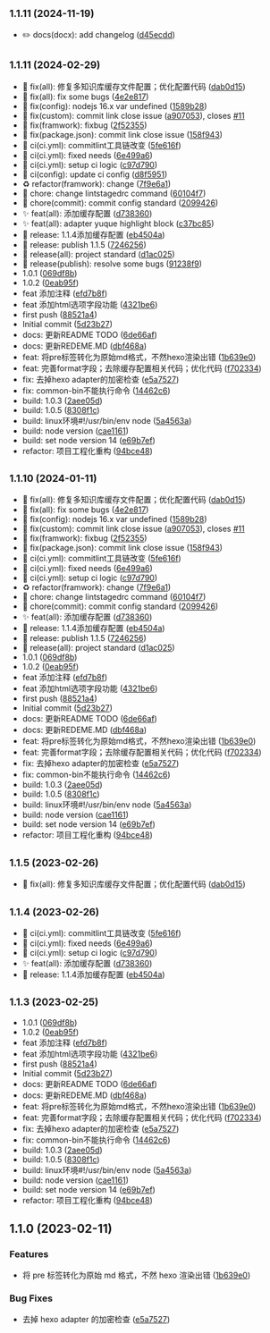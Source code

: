 ## <small>1.1.11 (2024-11-19)</small>

* :pencil2: docs(docx): add changelog ([d45ecdd](https://github.com/wztlink1013/yuque-hexo-lyrics/commit/d45ecdd))



## <small>1.1.11 (2024-02-29)</small>

* :bug: fix(all): 修复多知识库缓存文件配置；优化配置代码 ([dab0d15](https://github.com/wztlink1013/yuque-hexo-lyrics/commit/dab0d15))
* :bug: fix(all): fix some bugs ([4e2e817](https://github.com/wztlink1013/yuque-hexo-lyrics/commit/4e2e817))
* :bug: fix(config): nodejs 16.x var undefined ([1589b28](https://github.com/wztlink1013/yuque-hexo-lyrics/commit/1589b28))
* :bug: fix(custom): commit link close issue ([a907053](https://github.com/wztlink1013/yuque-hexo-lyrics/commit/a907053)), closes [#11](https://github.com/wztlink1013/yuque-hexo-lyrics/issues/11)
* :bug: fix(framwork): fixbug ([2f52355](https://github.com/wztlink1013/yuque-hexo-lyrics/commit/2f52355))
* :bug: fix(package.json): commit link close issue ([158f943](https://github.com/wztlink1013/yuque-hexo-lyrics/commit/158f943))
* :construction_worker: ci(ci.yml): commitlint工具链改变 ([5fe616f](https://github.com/wztlink1013/yuque-hexo-lyrics/commit/5fe616f))
* :construction_worker: ci(ci.yml): fixed needs ([6e499a6](https://github.com/wztlink1013/yuque-hexo-lyrics/commit/6e499a6))
* :construction_worker: ci(ci.yml): setup ci logic ([c97d790](https://github.com/wztlink1013/yuque-hexo-lyrics/commit/c97d790))
* :construction_worker: ci(config): update ci config ([d8f5951](https://github.com/wztlink1013/yuque-hexo-lyrics/commit/d8f5951))
* :recycle: refactor(framwork): change ([7f9e6a1](https://github.com/wztlink1013/yuque-hexo-lyrics/commit/7f9e6a1))
* :rocket: chore: change lintstagedrc command ([60104f7](https://github.com/wztlink1013/yuque-hexo-lyrics/commit/60104f7))
* :rocket: chore(commit): commit config standard ([2099426](https://github.com/wztlink1013/yuque-hexo-lyrics/commit/2099426))
* :sparkles: feat(all): 添加缓存配置 ([d738360](https://github.com/wztlink1013/yuque-hexo-lyrics/commit/d738360))
* :sparkles: feat(all): adapter yuque highlight block ([c37bc85](https://github.com/wztlink1013/yuque-hexo-lyrics/commit/c37bc85))
* :tada: release: 1.1.4添加缓存配置 ([eb4504a](https://github.com/wztlink1013/yuque-hexo-lyrics/commit/eb4504a))
* :tada: release: publish 1.1.5 ([7246256](https://github.com/wztlink1013/yuque-hexo-lyrics/commit/7246256))
* :tada: release(all): project standard ([d1ac025](https://github.com/wztlink1013/yuque-hexo-lyrics/commit/d1ac025))
* :tada: release(publish): resolve some bugs ([91238f9](https://github.com/wztlink1013/yuque-hexo-lyrics/commit/91238f9))
* 1.0.1 ([069df8b](https://github.com/wztlink1013/yuque-hexo-lyrics/commit/069df8b))
* 1.0.2 ([0eab95f](https://github.com/wztlink1013/yuque-hexo-lyrics/commit/0eab95f))
* feat 添加注释 ([efd7b8f](https://github.com/wztlink1013/yuque-hexo-lyrics/commit/efd7b8f))
* feat 添加html选项字段功能 ([4321be6](https://github.com/wztlink1013/yuque-hexo-lyrics/commit/4321be6))
* first push ([88521a4](https://github.com/wztlink1013/yuque-hexo-lyrics/commit/88521a4))
* Initial commit ([5d23b27](https://github.com/wztlink1013/yuque-hexo-lyrics/commit/5d23b27))
* docs: 更新README TODO ([6de66af](https://github.com/wztlink1013/yuque-hexo-lyrics/commit/6de66af))
* docs: 更新REDEME.MD ([dbf468a](https://github.com/wztlink1013/yuque-hexo-lyrics/commit/dbf468a))
* feat: 将pre标签转化为原始md格式，不然hexo渲染出错 ([1b639e0](https://github.com/wztlink1013/yuque-hexo-lyrics/commit/1b639e0))
* feat: 完善format字段；去除缓存配置相关代码；优化代码 ([f702334](https://github.com/wztlink1013/yuque-hexo-lyrics/commit/f702334))
* fix: 去掉hexo adapter的加密检查 ([e5a7527](https://github.com/wztlink1013/yuque-hexo-lyrics/commit/e5a7527))
* fix: common-bin不能执行命令 ([14462c6](https://github.com/wztlink1013/yuque-hexo-lyrics/commit/14462c6))
* build: 1.0.3 ([2aee05d](https://github.com/wztlink1013/yuque-hexo-lyrics/commit/2aee05d))
* build: 1.0.5 ([8308f1c](https://github.com/wztlink1013/yuque-hexo-lyrics/commit/8308f1c))
* build: linux环境#!/usr/bin/env node ([5a4563a](https://github.com/wztlink1013/yuque-hexo-lyrics/commit/5a4563a))
* build: node version ([cae1161](https://github.com/wztlink1013/yuque-hexo-lyrics/commit/cae1161))
* build: set node version 14 ([e69b7ef](https://github.com/wztlink1013/yuque-hexo-lyrics/commit/e69b7ef))
* refactor: 项目工程化重构 ([94bce48](https://github.com/wztlink1013/yuque-hexo-lyrics/commit/94bce48))



## <small>1.1.10 (2024-01-11)</small>

* :bug: fix(all): 修复多知识库缓存文件配置；优化配置代码 ([dab0d15](https://github.com/wztlink1013/yuque-hexo-lyrics/commit/dab0d15))
* :bug: fix(all): fix some bugs ([4e2e817](https://github.com/wztlink1013/yuque-hexo-lyrics/commit/4e2e817))
* :bug: fix(config): nodejs 16.x var undefined ([1589b28](https://github.com/wztlink1013/yuque-hexo-lyrics/commit/1589b28))
* :bug: fix(custom): commit link close issue ([a907053](https://github.com/wztlink1013/yuque-hexo-lyrics/commit/a907053)), closes [#11](https://github.com/wztlink1013/yuque-hexo-lyrics/issues/11)
* :bug: fix(framwork): fixbug ([2f52355](https://github.com/wztlink1013/yuque-hexo-lyrics/commit/2f52355))
* :bug: fix(package.json): commit link close issue ([158f943](https://github.com/wztlink1013/yuque-hexo-lyrics/commit/158f943))
* :construction_worker: ci(ci.yml): commitlint工具链改变 ([5fe616f](https://github.com/wztlink1013/yuque-hexo-lyrics/commit/5fe616f))
* :construction_worker: ci(ci.yml): fixed needs ([6e499a6](https://github.com/wztlink1013/yuque-hexo-lyrics/commit/6e499a6))
* :construction_worker: ci(ci.yml): setup ci logic ([c97d790](https://github.com/wztlink1013/yuque-hexo-lyrics/commit/c97d790))
* :recycle: refactor(framwork): change ([7f9e6a1](https://github.com/wztlink1013/yuque-hexo-lyrics/commit/7f9e6a1))
* :rocket: chore: change lintstagedrc command ([60104f7](https://github.com/wztlink1013/yuque-hexo-lyrics/commit/60104f7))
* :rocket: chore(commit): commit config standard ([2099426](https://github.com/wztlink1013/yuque-hexo-lyrics/commit/2099426))
* :sparkles: feat(all): 添加缓存配置 ([d738360](https://github.com/wztlink1013/yuque-hexo-lyrics/commit/d738360))
* :tada: release: 1.1.4添加缓存配置 ([eb4504a](https://github.com/wztlink1013/yuque-hexo-lyrics/commit/eb4504a))
* :tada: release: publish 1.1.5 ([7246256](https://github.com/wztlink1013/yuque-hexo-lyrics/commit/7246256))
* :tada: release(all): project standard ([d1ac025](https://github.com/wztlink1013/yuque-hexo-lyrics/commit/d1ac025))
* 1.0.1 ([069df8b](https://github.com/wztlink1013/yuque-hexo-lyrics/commit/069df8b))
* 1.0.2 ([0eab95f](https://github.com/wztlink1013/yuque-hexo-lyrics/commit/0eab95f))
* feat 添加注释 ([efd7b8f](https://github.com/wztlink1013/yuque-hexo-lyrics/commit/efd7b8f))
* feat 添加html选项字段功能 ([4321be6](https://github.com/wztlink1013/yuque-hexo-lyrics/commit/4321be6))
* first push ([88521a4](https://github.com/wztlink1013/yuque-hexo-lyrics/commit/88521a4))
* Initial commit ([5d23b27](https://github.com/wztlink1013/yuque-hexo-lyrics/commit/5d23b27))
* docs: 更新README TODO ([6de66af](https://github.com/wztlink1013/yuque-hexo-lyrics/commit/6de66af))
* docs: 更新REDEME.MD ([dbf468a](https://github.com/wztlink1013/yuque-hexo-lyrics/commit/dbf468a))
* feat: 将pre标签转化为原始md格式，不然hexo渲染出错 ([1b639e0](https://github.com/wztlink1013/yuque-hexo-lyrics/commit/1b639e0))
* feat: 完善format字段；去除缓存配置相关代码；优化代码 ([f702334](https://github.com/wztlink1013/yuque-hexo-lyrics/commit/f702334))
* fix: 去掉hexo adapter的加密检查 ([e5a7527](https://github.com/wztlink1013/yuque-hexo-lyrics/commit/e5a7527))
* fix: common-bin不能执行命令 ([14462c6](https://github.com/wztlink1013/yuque-hexo-lyrics/commit/14462c6))
* build: 1.0.3 ([2aee05d](https://github.com/wztlink1013/yuque-hexo-lyrics/commit/2aee05d))
* build: 1.0.5 ([8308f1c](https://github.com/wztlink1013/yuque-hexo-lyrics/commit/8308f1c))
* build: linux环境#!/usr/bin/env node ([5a4563a](https://github.com/wztlink1013/yuque-hexo-lyrics/commit/5a4563a))
* build: node version ([cae1161](https://github.com/wztlink1013/yuque-hexo-lyrics/commit/cae1161))
* build: set node version 14 ([e69b7ef](https://github.com/wztlink1013/yuque-hexo-lyrics/commit/e69b7ef))
* refactor: 项目工程化重构 ([94bce48](https://github.com/wztlink1013/yuque-hexo-lyrics/commit/94bce48))



## <small>1.1.5 (2023-02-26)</small>

* :bug: fix(all): 修复多知识库缓存文件配置；优化配置代码 ([dab0d15](https://github.com/wztlink1013/yuque-hexo-lyrics/commit/dab0d15))



## <small>1.1.4 (2023-02-26)</small>

* :construction_worker: ci(ci.yml): commitlint工具链改变 ([5fe616f](https://github.com/wztlink1013/yuque-hexo-lyrics/commit/5fe616f))
* :construction_worker: ci(ci.yml): fixed needs ([6e499a6](https://github.com/wztlink1013/yuque-hexo-lyrics/commit/6e499a6))
* :construction_worker: ci(ci.yml): setup ci logic ([c97d790](https://github.com/wztlink1013/yuque-hexo-lyrics/commit/c97d790))
* :sparkles: feat(all): 添加缓存配置 ([d738360](https://github.com/wztlink1013/yuque-hexo-lyrics/commit/d738360))
* :tada: release: 1.1.4添加缓存配置 ([eb4504a](https://github.com/wztlink1013/yuque-hexo-lyrics/commit/eb4504a))




## <small>1.1.3 (2023-02-25)</small>

* 1.0.1 ([069df8b](https://github.com/wztlink1013/yuque-hexo-lyrics/commit/069df8b))
* 1.0.2 ([0eab95f](https://github.com/wztlink1013/yuque-hexo-lyrics/commit/0eab95f))
* feat 添加注释 ([efd7b8f](https://github.com/wztlink1013/yuque-hexo-lyrics/commit/efd7b8f))
* feat 添加html选项字段功能 ([4321be6](https://github.com/wztlink1013/yuque-hexo-lyrics/commit/4321be6))
* first push ([88521a4](https://github.com/wztlink1013/yuque-hexo-lyrics/commit/88521a4))
* Initial commit ([5d23b27](https://github.com/wztlink1013/yuque-hexo-lyrics/commit/5d23b27))
* docs: 更新README TODO ([6de66af](https://github.com/wztlink1013/yuque-hexo-lyrics/commit/6de66af))
* docs: 更新REDEME.MD ([dbf468a](https://github.com/wztlink1013/yuque-hexo-lyrics/commit/dbf468a))
* feat: 将pre标签转化为原始md格式，不然hexo渲染出错 ([1b639e0](https://github.com/wztlink1013/yuque-hexo-lyrics/commit/1b639e0))
* feat: 完善format字段；去除缓存配置相关代码；优化代码 ([f702334](https://github.com/wztlink1013/yuque-hexo-lyrics/commit/f702334))
* fix: 去掉hexo adapter的加密检查 ([e5a7527](https://github.com/wztlink1013/yuque-hexo-lyrics/commit/e5a7527))
* fix: common-bin不能执行命令 ([14462c6](https://github.com/wztlink1013/yuque-hexo-lyrics/commit/14462c6))
* build: 1.0.3 ([2aee05d](https://github.com/wztlink1013/yuque-hexo-lyrics/commit/2aee05d))
* build: 1.0.5 ([8308f1c](https://github.com/wztlink1013/yuque-hexo-lyrics/commit/8308f1c))
* build: linux环境#!/usr/bin/env node ([5a4563a](https://github.com/wztlink1013/yuque-hexo-lyrics/commit/5a4563a))
* build: node version ([cae1161](https://github.com/wztlink1013/yuque-hexo-lyrics/commit/cae1161))
* build: set node version 14 ([e69b7ef](https://github.com/wztlink1013/yuque-hexo-lyrics/commit/e69b7ef))
* refactor: 项目工程化重构 ([94bce48](https://github.com/wztlink1013/yuque-hexo-lyrics/commit/94bce48))



## 1.1.0 (2023-02-11)

### Features

- 将 pre 标签转化为原始 md 格式，不然 hexo 渲染出错 ([1b639e0](https://github.com/wztlink1013/yuque-hexo-lyrics/commit/1b639e00f2778b7a2cea783698702051114f2cc7))

### Bug Fixes

- 去掉 hexo adapter 的加密检查 ([e5a7527](https://github.com/wztlink1013/yuque-hexo-lyrics/commit/e5a7527faacc8ca8c6d5da21795c5ff91da0fc9a))
